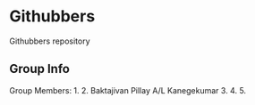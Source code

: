 # Githubbers
Githubbers repository
## Group Info
Group Members:
1. 
2. Baktajivan Pillay A/L Kanegekumar
3.
4.
5.
